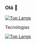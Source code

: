 ### Olá 👋
 
[![Top Langs](https://github-readme-stats.vercel.app/api/top-langs/?username=MateusKGomes&layout=compact)](https://github.com/anuraghazra/github-readme-stats)



Tecnologias 


[![Top Langs](https://github-readme-stats.vercel.app/api/top-langs/?username=MateusKGomes&layout=compact)](https://img.shields.io/badge/MySQL-005C84?style=for-the-badge&logo=mysql&logoColor=white)


